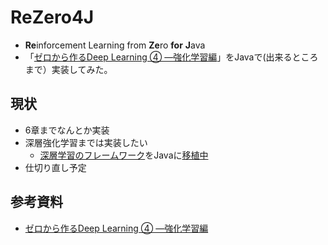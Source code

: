 
# ReZero4J
- **Re**inforcement Learning from **Ze**ro **for** **J**ava
- 「[ゼロから作るDeep Learning ④ ―強化学習編](https://github.com/oreilly-japan/deep-learning-from-scratch-4)」をJavaで(出来るところまで）実装してみた。

## 現状
- 6章までなんとか実装
- 深層強化学習までは実装したい
  - [深層学習のフレームワーク](https://github.com/oreilly-japan/deep-learning-from-scratch-3)をJavaに[移植中](httpes://github.com/zawashin/Dezero4J)
- 仕切り直し予定

## 参考資料
- [ゼロから作るDeep Learning ④ ―強化学習編](https://github.com/oreilly-japan/deep-learning-from-scratch-4)
